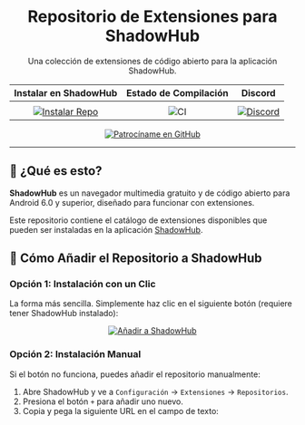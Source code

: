 <h1 align="center">Repositorio de Extensiones para ShadowHub</h1>

<p align="center">Una colección de extensiones de código abierto para la aplicación ShadowHub.</p>

<div align="center">

| Instalar en ShadowHub | Estado de Compilación | Discord |
|:------------------:|:-----:|:-------:|
| | | |
| [![Instalar Repo](https://img.shields.io/badge/Añadir%20a%20ShadowHub-5865F2?style=for-the-badge&logo=add-to)](https://intradeus.github.io/http-protocol-redirector/?r=shadowhub://add-repo?url=https://raw.githubusercontent.com/[TU-USUARIO]/shadowhub-extensions/repo/index.json) | ![CI](https://github.com/[TU-USUARIO]/shadowhub-extensions/actions/workflows/build_push.yml/badge.svg) | [![Discord](https://img.shields.io/discord/123456789012345678.svg?label=Discord&labelColor=6A7EC2&color=7389D8&logo=discord&logoColor=FFFFFF)](https://discord.gg/TU-ENLACE-DISCORD) |

[![Patrocíname en GitHub](https://custom-icon-badges.demolab.com/badge/-Patrocinar-ea4aaa?style=for-the-badge&logo=heart&logoColor=white)](https://github.com/sponsors/[TU-USUARIO] "Patrocíname en GitHub")

</div>

---

## 📖 ¿Qué es esto?
**ShadowHub** es un navegador multimedia gratuito y de código abierto para Android 6.0 y superior, diseñado para funcionar con extensiones.

Este repositorio contiene el catálogo de extensiones disponibles que pueden ser instaladas en la aplicación [ShadowHub](https://github.com/[TU-USUARIO]/shadowhub).

## 🚀 Cómo Añadir el Repositorio a ShadowHub

### Opción 1: Instalación con un Clic
La forma más sencilla. Simplemente haz clic en el siguiente botón (requiere tener ShadowHub instalado):

<p align="center">
    <a href="https://intradeus.github.io/http-protocol-redirector/?r=shadowhub://add-repo?url=https://raw.githubusercontent.com/[TU-USUARIO]/shadowhub-extensions/repo/index.json">
        <img src="https://img.shields.io/badge/Añadir%20Repositorio%20a%20ShadowHub-5865F2?style=for-the-badge&logo=add-to" alt="Añadir a ShadowHub">
    </a>
</p>

### Opción 2: Instalación Manual
Si el botón no funciona, puedes añadir el repositorio manualmente:
1.  Abre ShadowHub y ve a `Configuración` -> `Extensiones` -> `Repositorios`.
2.  Presiona el botón `+` para añadir uno nuevo.
3.  Copia y pega la siguiente URL en el campo de texto:
